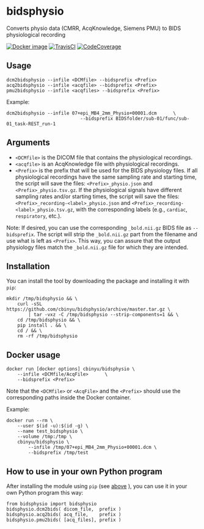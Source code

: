 # bidsphysio
Converts physio data (CMRR, AcqKnowledge, Siemens PMU) to BIDS physiological recording

[![Docker image](https://img.shields.io/badge/docker-cbinyu/bidsphysio:latest-brightgreen.svg?logo=docker&style=flat)](https://hub.docker.com/r/cbinyu/bidsphysio/tags/)
[![TravisCI](https://travis-ci.org/cbinyu/bidsphysio.svg?branch=master)](https://travis-ci.org/cbinyu/bidsphysio)
[![CodeCoverage](https://codecov.io/gh/cbinyu/bidsphysio/branch/master/graph/badge.svg)](https://codecov.io/gh/cbinyu/bidsphysio)

## Usage
```
dcm2bidsphysio --infile <DCMfile> --bidsprefix <Prefix>
acq2bidsphysio --infile <acqfile> --bidsprefix <Prefix>
pmu2bidsphysio --infile <acqfiles> --bidsprefix <Prefix>
```

Example:
```
dcm2bidsphysio --infile 07+epi_MB4_2mm_Physio+00001.dcm      \
                           --bidsprefix BIDSfolder/sub-01/func/sub-01_task-REST_run-1
```

## Arguments
 * `<DCMfile>` is the DICOM file that contains the physiological recordings.
 * `<acqfile>` is an AcqKnowledge file with physiological recordings.
 * `<Prefix>` is the prefix that will be used for the BIDS physiology files.  If all physiological recordings have the same sampling rate and starting time, the script will save the files: `<Prefix>_physio.json` and `<Prefix>_physio.tsv.gz`.  If the physiological signals have different sampling rates and/or starting times, the script will save the files: `<Prefix>_recording-<label>_physio.json` and `<Prefix>_recording-<label>_physio.tsv.gz`, with the corresponding labels (e.g., `cardiac`, `respiratory`, etc.).

Note: If desired, you can use the corresponding `_bold.nii.gz` BIDS file as `--bidsprefix`. The script will strip the `_bold.nii.gz` part from the filename and use what is left as `<Prefix>`. This way, you can assure that the output physiology files match the `_bold.nii.gz` file for which they are intended.

## Installation
You can install the tool by downloading the package and installing it
with `pip`:

```
mkdir /tmp/bidsphysio && \
    curl -sSL https://github.com/cbinyu/bidsphysio/archive/master.tar.gz \
        | tar -vxz -C /tmp/bidsphysio --strip-components=1 && \
    cd /tmp/bidsphysio && \
    pip install . && \
    cd / && \
    rm -rf /tmp/bidsphysio
```

## Docker usage
```
docker run [docker options] cbinyu/bidsphysio \
    --infile <DCMfile/AcqFile>      \
    --bidsprefix <Prefix>
```
Note that the `<DCMfile>` or `<AcqFile>` and the `<Prefix>` should use the corresponding paths inside the Docker container.

Example:
```
docker run --rm \
    --user $(id -u):$(id -g) \
    --name test_bidsphysio \
    --volume /tmp:/tmp \
    cbinyu/bidsphysio \
        --infile /tmp/07+epi_MB4_2mm_Physio+00001.dcm \
        --bidsprefix /tmp/test
```


## How to use in your own Python program
After installing the module using `pip` (see [above](https://github.com/cbinyu/bidsphysio#installation "Installation") ), you can use it in your own Python program this way:
```
from bidsphysio import bidsphysio
bidsphysio.dcm2bids( dicom_file,  prefix )
bidsphysio.acq2bids( acq_file,    prefix )
bidsphysio.pmu2bids( [acq_files], prefix )
```
